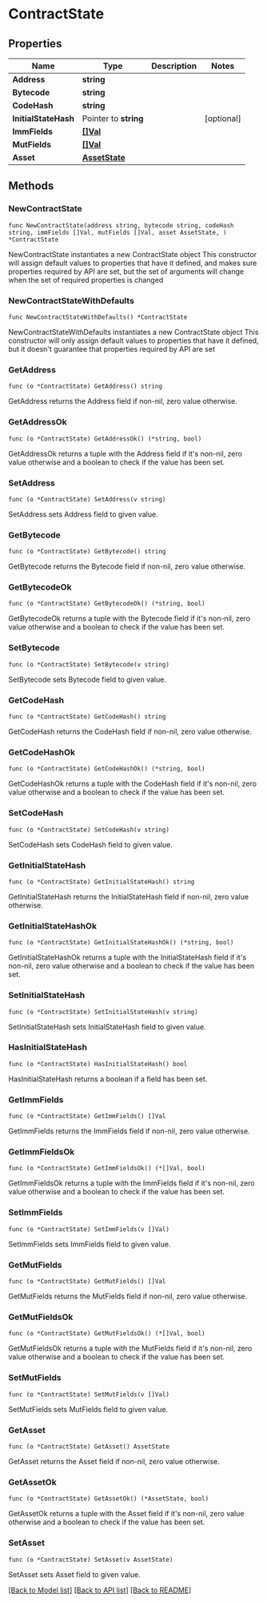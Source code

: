 # ContractState

## Properties

Name | Type | Description | Notes
------------ | ------------- | ------------- | -------------
**Address** | **string** |  | 
**Bytecode** | **string** |  | 
**CodeHash** | **string** |  | 
**InitialStateHash** | Pointer to **string** |  | [optional] 
**ImmFields** | [**[]Val**](Val.md) |  | 
**MutFields** | [**[]Val**](Val.md) |  | 
**Asset** | [**AssetState**](AssetState.md) |  | 

## Methods

### NewContractState

`func NewContractState(address string, bytecode string, codeHash string, immFields []Val, mutFields []Val, asset AssetState, ) *ContractState`

NewContractState instantiates a new ContractState object
This constructor will assign default values to properties that have it defined,
and makes sure properties required by API are set, but the set of arguments
will change when the set of required properties is changed

### NewContractStateWithDefaults

`func NewContractStateWithDefaults() *ContractState`

NewContractStateWithDefaults instantiates a new ContractState object
This constructor will only assign default values to properties that have it defined,
but it doesn't guarantee that properties required by API are set

### GetAddress

`func (o *ContractState) GetAddress() string`

GetAddress returns the Address field if non-nil, zero value otherwise.

### GetAddressOk

`func (o *ContractState) GetAddressOk() (*string, bool)`

GetAddressOk returns a tuple with the Address field if it's non-nil, zero value otherwise
and a boolean to check if the value has been set.

### SetAddress

`func (o *ContractState) SetAddress(v string)`

SetAddress sets Address field to given value.


### GetBytecode

`func (o *ContractState) GetBytecode() string`

GetBytecode returns the Bytecode field if non-nil, zero value otherwise.

### GetBytecodeOk

`func (o *ContractState) GetBytecodeOk() (*string, bool)`

GetBytecodeOk returns a tuple with the Bytecode field if it's non-nil, zero value otherwise
and a boolean to check if the value has been set.

### SetBytecode

`func (o *ContractState) SetBytecode(v string)`

SetBytecode sets Bytecode field to given value.


### GetCodeHash

`func (o *ContractState) GetCodeHash() string`

GetCodeHash returns the CodeHash field if non-nil, zero value otherwise.

### GetCodeHashOk

`func (o *ContractState) GetCodeHashOk() (*string, bool)`

GetCodeHashOk returns a tuple with the CodeHash field if it's non-nil, zero value otherwise
and a boolean to check if the value has been set.

### SetCodeHash

`func (o *ContractState) SetCodeHash(v string)`

SetCodeHash sets CodeHash field to given value.


### GetInitialStateHash

`func (o *ContractState) GetInitialStateHash() string`

GetInitialStateHash returns the InitialStateHash field if non-nil, zero value otherwise.

### GetInitialStateHashOk

`func (o *ContractState) GetInitialStateHashOk() (*string, bool)`

GetInitialStateHashOk returns a tuple with the InitialStateHash field if it's non-nil, zero value otherwise
and a boolean to check if the value has been set.

### SetInitialStateHash

`func (o *ContractState) SetInitialStateHash(v string)`

SetInitialStateHash sets InitialStateHash field to given value.

### HasInitialStateHash

`func (o *ContractState) HasInitialStateHash() bool`

HasInitialStateHash returns a boolean if a field has been set.

### GetImmFields

`func (o *ContractState) GetImmFields() []Val`

GetImmFields returns the ImmFields field if non-nil, zero value otherwise.

### GetImmFieldsOk

`func (o *ContractState) GetImmFieldsOk() (*[]Val, bool)`

GetImmFieldsOk returns a tuple with the ImmFields field if it's non-nil, zero value otherwise
and a boolean to check if the value has been set.

### SetImmFields

`func (o *ContractState) SetImmFields(v []Val)`

SetImmFields sets ImmFields field to given value.


### GetMutFields

`func (o *ContractState) GetMutFields() []Val`

GetMutFields returns the MutFields field if non-nil, zero value otherwise.

### GetMutFieldsOk

`func (o *ContractState) GetMutFieldsOk() (*[]Val, bool)`

GetMutFieldsOk returns a tuple with the MutFields field if it's non-nil, zero value otherwise
and a boolean to check if the value has been set.

### SetMutFields

`func (o *ContractState) SetMutFields(v []Val)`

SetMutFields sets MutFields field to given value.


### GetAsset

`func (o *ContractState) GetAsset() AssetState`

GetAsset returns the Asset field if non-nil, zero value otherwise.

### GetAssetOk

`func (o *ContractState) GetAssetOk() (*AssetState, bool)`

GetAssetOk returns a tuple with the Asset field if it's non-nil, zero value otherwise
and a boolean to check if the value has been set.

### SetAsset

`func (o *ContractState) SetAsset(v AssetState)`

SetAsset sets Asset field to given value.



[[Back to Model list]](../README.md#documentation-for-models) [[Back to API list]](../README.md#documentation-for-api-endpoints) [[Back to README]](../README.md)


